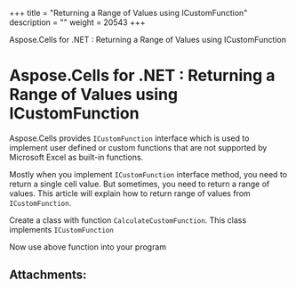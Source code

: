 +++
title = "Returning a Range of Values using ICustomFunction" 
description = "" 
weight = 20543 
+++

Aspose.Cells for .NET : Returning a Range of Values using ICustomFunction  

# Aspose.Cells for .NET : Returning a Range of Values using ICustomFunction


Aspose.Cells provides `ICustomFunction` interface which is used to implement user defined or custom functions that are not supported by Microsoft Excel as built-in functions.

Mostly when you implement `ICustomFunction` interface method, you need to return a single cell value. But sometimes, you need to return a range of values. This article will explain how to return range of values from `ICustomFunction`.


Create a class with function `CalculateCustomFunction`. This class implements `ICustomFunction`

  
Now use above function into your program

## Attachments:


